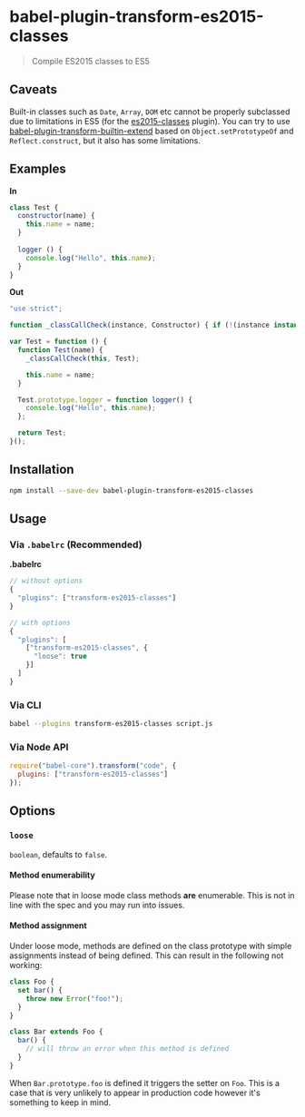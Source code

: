 # babel-plugin-transform-es2015-classes

> Compile ES2015 classes to ES5

## Caveats

Built-in classes such as `Date`, `Array`, `DOM` etc cannot be properly subclassed
due to limitations in ES5 (for the [es2015-classes](http://babeljs.io/docs/plugins/transform-es2015-classes) plugin).
You can try to use [babel-plugin-transform-builtin-extend](https://github.com/loganfsmyth/babel-plugin-transform-builtin-extend) based on `Object.setPrototypeOf` and `Reflect.construct`, but it also has some limitations.

## Examples

**In**
```javascript
class Test {
  constructor(name) {
    this.name = name;
  }
  
  logger () {
    console.log("Hello", this.name);
  }
}
```

**Out**
```javascript
"use strict";

function _classCallCheck(instance, Constructor) { if (!(instance instanceof Constructor)) { throw new TypeError("Cannot call a class as a function"); } }

var Test = function () {
  function Test(name) {
    _classCallCheck(this, Test);

    this.name = name;
  }

  Test.prototype.logger = function logger() {
    console.log("Hello", this.name);
  };

  return Test;
}();
```

## Installation

```sh
npm install --save-dev babel-plugin-transform-es2015-classes
```

## Usage

### Via `.babelrc` (Recommended)

**.babelrc**

```js
// without options
{
  "plugins": ["transform-es2015-classes"]
}

// with options
{
  "plugins": [
    ["transform-es2015-classes", {
      "loose": true
    }]
  ]
}
```

### Via CLI

```sh
babel --plugins transform-es2015-classes script.js
```

### Via Node API

```javascript
require("babel-core").transform("code", {
  plugins: ["transform-es2015-classes"]
});
```

## Options

### `loose`

`boolean`, defaults to `false`.

#### Method enumerability

Please note that in loose mode class methods **are** enumerable. This is not in line
with the spec and you may run into issues.

#### Method assignment

Under loose mode, methods are defined on the class prototype with simple assignments
instead of being defined. This can result in the following not working:

```javascript
class Foo {
  set bar() {
    throw new Error("foo!");
  }
}

class Bar extends Foo {
  bar() {
    // will throw an error when this method is defined
  }
}
```

When `Bar.prototype.foo` is defined it triggers the setter on `Foo`. This is a
case that is very unlikely to appear in production code however it's something
to keep in mind.
